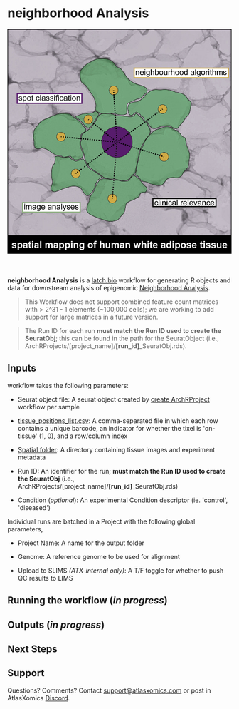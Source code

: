 # neighborhood Analysis

<div align="center">
    <img src="images/fx1_lrg.jpg" alt="data" width="1000"/>
</div>

<br>
<br>

**neighborhood Analysis** is a [latch.bio](https://latch.bio/) workflow for generating R objects and data for downstream analysis of epigenomic [Neighborhood Analysis](https://www.cell.com/cell-metabolism/fulltext/S1550-4131(21)00363-6?_returnURL=https%3A%2F%2Flinkinghub.elsevier.com%2Fretrieve%2Fpii%2FS1550413121003636%3Fshowall%3Dtrue#secsectitle0010).

> This Workflow does not support combined feature count matrices with > 2^31 - 1 elements (~100,000 cells); we are working to add support for large matrices in a future version. 

> The Run ID for each run **must match the Run ID used to create the SeuratObj**; this can be found in the path for the SeuratObject (i.e., ArchRProjects/[project_name]/**[run_id]**_SeuratObj.rds).

## Inputs
workflow takes the following parameters:


* Seurat object file: A seurat object created by [create ArchRProject](https://github.com/atlasxomics/archrproject_latch/tree/main) workflow per sample

* [tissue_positions_list.csv](https://docs.atlasxomics.com/projects/AtlasXbrowser/en/latest/SpatialFolder.html): A comma-separated file in which each row contains a unique barcode, an indicator for whether the tixel is 'on-tissue' (1, 0), and a row/column index

* [Spatial folder](https://docs.atlasxomics.com/projects/AtlasXbrowser/en/latest/SpatialFolder.html): A directory containing tissue images and experiment metadata

* Run ID: An identifier for the run; **must match the Run ID used to create the SeuratObj** (i.e., ArchRProjects/[project_name]/**[run_id]**_SeuratObj.rds)

* Condition (_optional_):  An experimental Condition descriptor (ie. 'control', 'diseased')

Individual runs are batched in a Project with the following global parameters,

* Project Name: A name for the output folder

* Genome: A reference genome to be used for alignment

* Upload to SLIMS _(ATX-internal only)_: A T/F toggle for whether to push QC results to LIMS





## Running the workflow (_in progress_)


## Outputs (_in progress_)


## Next Steps

## Support
Questions? Comments?  Contact support@atlasxomics.com or post in AtlasXomics [Discord](https://discord.com/channels/1004748539827597413/1005222888384770108).
